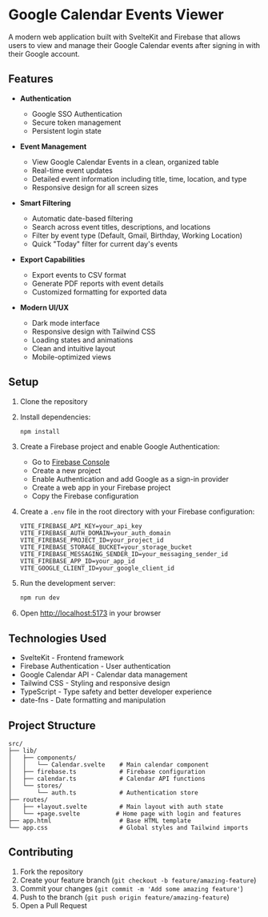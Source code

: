 # Google Calendar Events Viewer

A modern web application built with SvelteKit and Firebase that allows users to view and manage their Google Calendar events after signing in with their Google account.

## Features

- **Authentication**
  - Google SSO Authentication
  - Secure token management
  - Persistent login state

- **Event Management**
  - View Google Calendar Events in a clean, organized table
  - Real-time event updates
  - Detailed event information including title, time, location, and type
  - Responsive design for all screen sizes

- **Smart Filtering**
  - Automatic date-based filtering
  - Search across event titles, descriptions, and locations
  - Filter by event type (Default, Gmail, Birthday, Working Location)
  - Quick "Today" filter for current day's events

- **Export Capabilities**
  - Export events to CSV format
  - Generate PDF reports with event details
  - Customized formatting for exported data

- **Modern UI/UX**
  - Dark mode interface
  - Responsive design with Tailwind CSS
  - Loading states and animations
  - Clean and intuitive layout
  - Mobile-optimized views

## Setup

1. Clone the repository
2. Install dependencies:
   ```bash
   npm install
   ```

3. Create a Firebase project and enable Google Authentication:
   - Go to [Firebase Console](https://console.firebase.google.com/)
   - Create a new project
   - Enable Authentication and add Google as a sign-in provider
   - Create a web app in your Firebase project
   - Copy the Firebase configuration

4. Create a `.env` file in the root directory with your Firebase configuration:
   ```
   VITE_FIREBASE_API_KEY=your_api_key
   VITE_FIREBASE_AUTH_DOMAIN=your_auth_domain
   VITE_FIREBASE_PROJECT_ID=your_project_id
   VITE_FIREBASE_STORAGE_BUCKET=your_storage_bucket
   VITE_FIREBASE_MESSAGING_SENDER_ID=your_messaging_sender_id
   VITE_FIREBASE_APP_ID=your_app_id
   VITE_GOOGLE_CLIENT_ID=your_google_client_id
   ```

5. Run the development server:
   ```bash
   npm run dev
   ```

6. Open [http://localhost:5173](http://localhost:5173) in your browser

## Technologies Used

- SvelteKit - Frontend framework
- Firebase Authentication - User authentication
- Google Calendar API - Calendar data management
- Tailwind CSS - Styling and responsive design
- TypeScript - Type safety and better developer experience
- date-fns - Date formatting and manipulation

## Project Structure

```
src/
├── lib/
│   ├── components/
│   │   └── Calendar.svelte    # Main calendar component
│   ├── firebase.ts            # Firebase configuration
│   ├── calendar.ts            # Calendar API functions
│   └── stores/
│       └── auth.ts            # Authentication store
├── routes/
│   ├── +layout.svelte         # Main layout with auth state
│   └── +page.svelte          # Home page with login and features
├── app.html                   # Base HTML template
└── app.css                    # Global styles and Tailwind imports
```

## Contributing

1. Fork the repository
2. Create your feature branch (`git checkout -b feature/amazing-feature`)
3. Commit your changes (`git commit -m 'Add some amazing feature'`)
4. Push to the branch (`git push origin feature/amazing-feature`)
5. Open a Pull Request


